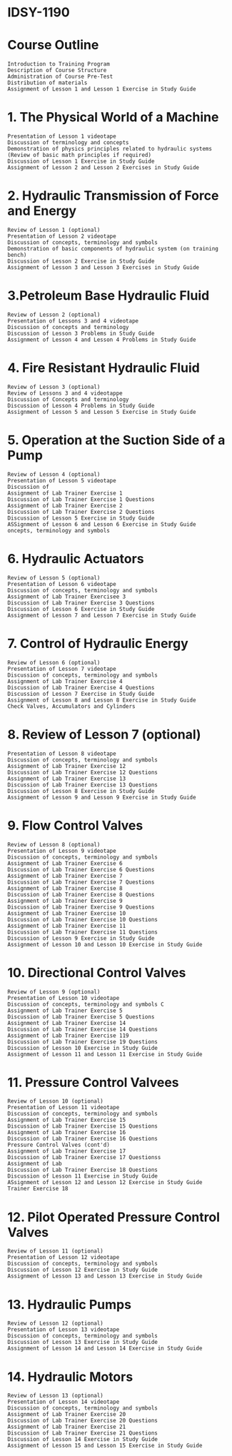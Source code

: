 # IDSY-1190
# Course Outline
    Introduction to Training Program
    Description of Course Structure
    Administration of Course Pre-Test
    Distribution of materials
    Assignment of Lesson 1 and Lesson 1 Exercise in Study Guide
    
# 1. The Physical World of a Machine
    Presentation of Lesson 1 videotape
    Discussion of terminology and concepts
    Demonstration of physics principles related to hydraulic systems
    (Review of basic math principles if required)
    Discussion of Lesson 1 Exercise in Study Guide
    Assignment of Lesson 2 and Lesson 2 Exercises in Study Guide

# 2. Hydraulic Transmission of Force and Energy
    Review of Lesson 1 (optional)
    Presentation of Lesson 2 videotape
    Discussion of concepts, terminology and symbols
    Demonstration of basic components of hydraulic system (on training bench)
    Discussion of Lesson 2 Exercise in Study Guide
    Assignment of Lesson 3 and Lesson 3 Exercises in Study Guide

# 3.Petroleum Base Hydraulic Fluid
    Review of Lesson 2 (optional)
    Presentation of Lessons 3 and 4 videotape
    Discussion of concepts and terminology
    Discussion of Lesson 3 Problems in Study Guide
    Assignment of Lesson 4 and Lesson 4 Problems in Study Guide
# 4. Fire Resistant Hydraulic Fluid
    Review of Lesson 3 (optional)
    Review of Lessons 3 and 4 videotappe
    Discussion of Concepts and terminology
    Discussion of Lesson 4 Problems in Study Guide
    Assignment of Lesson 5 and Lesson 5 Exercise in Study Guide
# 5. Operation at the Suction Side of a Pump
    Review of Lesson 4 (optional)
    Presentation of Lesson 5 videotape
    Discussion of
    Assignment of Lab Trainer Exercise 1
    Discussion of Lab Trainer Exercise 1 Questions
    Assignment of Lab Trainer Exercise 2
    Discussion of Lab Trainer Exercise 2 Questions
    Discussion of Lesson 5 Exercise in Study Guide
    ASSignment of Lesson 6 and Lesson 6 Exercise in Study Guide
    oncepts, terminology and symbols
# 6. Hydraulic Actuators
    Review of Lesson 5 (optional)
    Presentation of Lesson 6 videotape
    Discussion of concepts, terminology and symbols
    Assignment of Lab Trainer Exercisee 3
    Discussion of Lab Trainer Exercise 3 Questions
    Discussion of Lesson 6 Exercise in Study Guide
    Assignment of Lesson 7 and Lesson 7 Exercise in Study Guide
# 7. Control of Hydraulic Energy
    Review of Lesson 6 (optional)
    Presentation of Lesson 7 videotape
    Discussion of concepts, terminology and symbols
    Assignment of Lab Trainer Exercise 4
    Discussion of Lab Trainer Exercise 4 Questions
    Discussion of Lesson 7 Exercise in Study Guide
    Assignment of Lesson 8 and Lesson 8 Exercise in Study Guide
    Check Valves, Accumulators and Cylinders
# 8. Review of Lesson 7 (optional)
    Presentation of Lesson 8 videotape
    Discussion of concepts, terminology and symbols
    Assignment of Lab Trainer Exercise 12
    Discussion of Lab Trainer Exercise 12 Questions
    Assignment of Lab Trainer Exercise 13
    Discussion of Lab Trainer Exercise 13 Questions
    Discussion of Lesson 8 Exercise in Study Guide
    Assignment of Lesson 9 and Lesson 9 Exercise in Study Guide
# 9. Flow Control Valves
    Review of Lesson 8 (optional)
    Presentation of Lesson 9 videotape
    Discussion of concepts, terminology and symbols
    Assignment of Lab Trainer Exercise 6
    Discussion of Lab Trainer Exercise 6 Questions
    Assignment of Lab Trainer Exercise 7
    Discussion of Lab Trainer Exercise 7 Questions
    Assignment of Lab Trainer Exercise 8
    Discussion of Lab Trainer Exercise 8 Questions
    Assignment of Lab Trainer Exercise 9
    Discussion of Lab Trainer Exercise 9 Questions
    Assignment of Lab Trainer Exercise 10
    Discussion of Lab Trainer Exercise 10 Questions
    Assignment of Lab Trainer Exercise 11
    Discussion of Lab Trainer Exercise 11 Questions
    Discussion of Lesson 9 Exercise in Study Guide
    Assignment of Lesson 10 and Lesson 10 Exercise in Study Guide
# 10. Directional Control Valves
    Review of Lesson 9 (optional)
    Presentation of Lesson 10 videotape
    Discussion of concepts, terminology and symbols C
    Assignment of Lab Trainer Exercise 5
    Discussion of Lab Trainer Exercise 5 Questions
    Assignment of Lab Trainer Exercise 14
    Discussion of Lab Trainer Exercise 14 Questions
    Assignment of Lab Trainer Exercise 119
    Discussion of Lab Trainer Exercise 19 Questions
    Discussion of Lesson 10 Exercise in Study Guide
    Assignment of Lesson 11 and Lesson 11 Exercise in Study Guide
# 11. Pressure Control Valvees
    Review of Lesson 10 (optional)
    Presentation of Lesson 11 videotape
    Discussion of concepts, terminology and symbols
    Assignment of Lab Trainer Exercise 15
    Discussion of Lab Trainer Exercise 15 Questions
    Assignment of Lab Trainer Exercise 16
    Discussion of Lab Trainer Exercise 16 Questions
    Pressure Control Valves (cont'd)
    Assignment of Lab Trainer Exercise 17
    Discussion of Lab Trainer Exercise 17 Questionss
    Assignment of Lab
    Discussion of Lab Trainer Exercise 18 Questions
    Discussion of Lesson 11 Exercise in Study Guide
    ASsignment of Lesson 12 and Lesson 12 Exercise in Study Guide
    Trainer Exercise 18
# 12. Pilot Operated Pressure Control Valves
    Review of Lesson 11 (optional)
    Presentation of Lesson 12 videotape
    Discussion of concepts, terminology and symbols
    Discussion of Lesson 12 Exercise in Study Guide
    Assignment of Lesson 13 and Lesson 13 Exercise in Study Guide
# 13. Hydraulic Pumps
    Review of Lesson 12 (optional)
    Presentation of Lesson 13 videotape
    Discussion of concepts, terminology and symbols
    Discussion of Lesson 13 Exercise in Study Guide
    Assignment of Lesson 14 and Lesson 14 Exercise in Study Guide
# 14. Hydraulic Motors
    Review of Lesson 13 (optional)
    Presentation of Lesson 14 videotape
    Discussion of concepts, terminology and symbols
    Assignment of Lab Trainer Exercise 20
    Discussion of Lab Trainer Exercise 20 Questions
    Assignment of Lab Trainer Exercise 21
    Discussion of Lab Trainer Exercise 21 Questions
    Discussion of Lesson 14 Exercise in Study Guide
    Assignment of Lesson 15 and Lesson 15 Exercise in Study Guide



